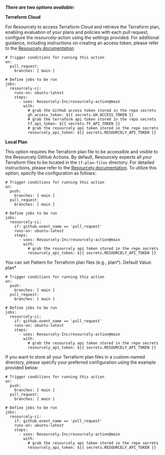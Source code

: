 ***There are two options available:***

**Terraform Cloud**

For Resourcely to access Terraform Cloud and retrieve the Terraform plan, enabling evaluation of your plans and policies with each pull request, configure the resourcely-action using the settings provided. For additional guidance, including instructions on creating an access token, please refer to the [Resourcely documentation](https://docs.resourcely.com/getting-started/onboarding/ci-cd-setup/github-actions/terraform-cloud)
```
# Trigger conditions for running this action
on:
  pull_request:
    branches: [ main ]

# Define jobs to be run
jobs:
  resourcely-ci:
    runs-on: ubuntu-latest
    steps:
      - uses: Resourcely-Inc/resourcely-action@main
        with:
          # grab the GitHub access token stored in the repo secrets
          gh_access_token: ${{ secrets.GH_ACCESS_TOKEN }}
          # grab the terraform api token stored in the repo secrets
          tf_api_token: ${{ secrets.TF_API_TOKEN }}
          # grab the resourcely api token stored in the repo secrets
          resourcely_api_token: ${{ secrets.RESOURCELY_API_TOKEN }}
```


**Local Plan**

This option requires the Terraform plan file to be accessible and visible to the Resourcely GitHub Actions. By default, Resourcely expects all your Terraform files to be located in the `tf-plan-files` directory. For detailed instructions, please refer to the [Resourcely documentation](https://docs.resourcely.com/getting-started/onboarding/ci-cd-setup/github-actions/local-plan). To utilize this option, specify the configuration as follows:

```
# Trigger conditions for running this action
on:
  push:
    branches: [ main ]
  pull_request:
    branches: [ main ]

# Define jobs to be run
jobs:
  resourcely-ci:
    if: github.event_name == 'pull_request'
    runs-on: ubuntu-latest
    steps:
      - uses: Resourcely-Inc/resourcely-action@main
        with:
          # grab the resourcely api token stored in the repo secrets
          resourcely_api_token: ${{ secrets.RESOURCELY_API_TOKEN }}
```

You can set Pattern for Terraform plan files (e.g., plan*). Default Value: plan*
```
# Trigger conditions for running this action
on:
  push:
    branches: [ main ]
  pull_request:
    branches: [ main ]

# Define jobs to be run
jobs:
  resourcely-ci:
    if: github.event_name == 'pull_request'
    runs-on: ubuntu-latest
    steps:
      - uses: Resourcely-Inc/resourcely-action@main
        with:
          # grab the resourcely api token stored in the repo secrets
          resourcely_api_token: ${{ secrets.RESOURCELY_API_TOKEN }}
```


If you want to store all your Terraform plan files in a custom-named directory, please specify your preferred configuration using the example provided below:
```
# Trigger conditions for running this action
on:
  push:
    branches: [ main ]
  pull_request:
    branches: [ main ]

# Define jobs to be run
jobs:
  resourcely-ci:
    if: github.event_name == 'pull_request'
    runs-on: ubuntu-latest
    steps:
      - uses: Resourcely-Inc/resourcely-action@main
        with:
          # grab the resourcely api token stored in the repo secrets
          resourcely_api_token: ${{ secrets.RESOURCELY_API_TOKEN }}
```
